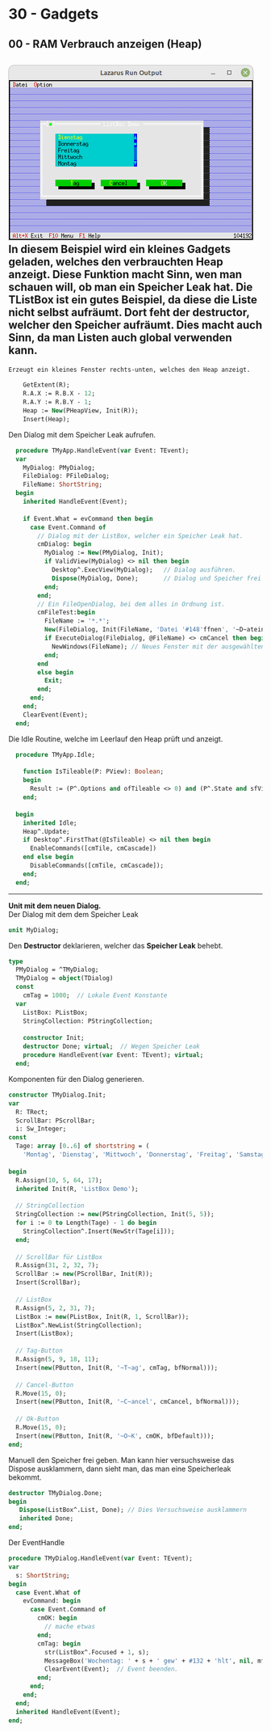 # 30 - Gadgets
## 00 - RAM Verbrauch anzeigen (Heap)

![image.png](image.png)
In diesem Beispiel wird ein kleines Gadgets geladen, welches den verbrauchten <b>Heap</b> anzeigt.
Diese Funktion macht Sinn, wen man schauen will, ob man ein Speicher Leak hat.
Die <b>TListBox</b> ist ein gutes Beispiel, da diese die Liste nicht selbst aufräumt.
Dort feht der <b>destructor</b>, welcher den Speicher aufräumt. Dies macht auch Sinn, da man Listen auch global verwenden kann.
---
    Erzeugt ein kleines Fenster rechts-unten, welches den Heap anzeigt.

```pascal
    GetExtent(R);
    R.A.X := R.B.X - 12;
    R.A.Y := R.B.Y - 1;
    Heap := New(PHeapView, Init(R));
    Insert(Heap); 
```

Den Dialog mit dem Speicher Leak aufrufen.

```pascal
  procedure TMyApp.HandleEvent(var Event: TEvent);
  var
    MyDialog: PMyDialog;
    FileDialog: PFileDialog;
    FileName: ShortString;
  begin
    inherited HandleEvent(Event);

    if Event.What = evCommand then begin
      case Event.Command of
        // Dialog mit der ListBox, welcher ein Speicher Leak hat.
        cmDialog: begin
          MyDialog := New(PMyDialog, Init);
          if ValidView(MyDialog) <> nil then begin
            Desktop^.ExecView(MyDialog);   // Dialog ausführen.
            Dispose(MyDialog, Done);       // Dialog und Speicher frei geben.
          end;
        end;
        // Ein FileOpenDialog, bei dem alles in Ordnung ist.
        cmFileTest:begin
          FileName := '*.*';
          New(FileDialog, Init(FileName, 'Datei '#148'ffnen', '~D~ateiname', fdOpenButton, 1));
          if ExecuteDialog(FileDialog, @FileName) <> cmCancel then begin
            NewWindows(FileName); // Neues Fenster mit der ausgewählten Datei.
          end;
        end
        else begin
          Exit;
        end;
      end;
    end;
    ClearEvent(Event);
  end;
```

Die Idle Routine, welche im Leerlauf den Heap prüft und anzeigt.

```pascal
  procedure TMyApp.Idle;

    function IsTileable(P: PView): Boolean;
    begin
      Result := (P^.Options and ofTileable <> 0) and (P^.State and sfVisible <> 0);
    end;

  begin
    inherited Idle;
    Heap^.Update;
    if Desktop^.FirstThat(@IsTileable) <> nil then begin
      EnableCommands([cmTile, cmCascade])
    end else begin
      DisableCommands([cmTile, cmCascade]);
    end;
  end;
```

---
<b>Unit mit dem neuen Dialog.</b>
<br>
Der Dialog mit dem dem Speicher Leak

```pascal
unit MyDialog;

```

Den <b>Destructor</b> deklarieren, welcher das <b>Speicher Leak</b> behebt.

```pascal
type
  PMyDialog = ^TMyDialog;
  TMyDialog = object(TDialog)
  const
    cmTag = 1000;  // Lokale Event Konstante
  var
    ListBox: PListBox;
    StringCollection: PStringCollection;

    constructor Init;
    destructor Done; virtual;  // Wegen Speicher Leak
    procedure HandleEvent(var Event: TEvent); virtual;
  end;

```

Komponenten für den Dialog generieren.

```pascal
constructor TMyDialog.Init;
var
  R: TRect;
  ScrollBar: PScrollBar;
  i: Sw_Integer;
const
  Tage: array [0..6] of shortstring = (
    'Montag', 'Dienstag', 'Mittwoch', 'Donnerstag', 'Freitag', 'Samstag', 'Sonntag');

begin
  R.Assign(10, 5, 64, 17);
  inherited Init(R, 'ListBox Demo');

  // StringCollection
  StringCollection := new(PStringCollection, Init(5, 5));
  for i := 0 to Length(Tage) - 1 do begin
    StringCollection^.Insert(NewStr(Tage[i]));
  end;

  // ScrollBar für ListBox
  R.Assign(31, 2, 32, 7);
  ScrollBar := new(PScrollBar, Init(R));
  Insert(ScrollBar);

  // ListBox
  R.Assign(5, 2, 31, 7);
  ListBox := new(PListBox, Init(R, 1, ScrollBar));
  ListBox^.NewList(StringCollection);
  Insert(ListBox);

  // Tag-Button
  R.Assign(5, 9, 18, 11);
  Insert(new(PButton, Init(R, '~T~ag', cmTag, bfNormal)));

  // Cancel-Button
  R.Move(15, 0);
  Insert(new(PButton, Init(R, '~C~ancel', cmCancel, bfNormal)));

  // Ok-Button
  R.Move(15, 0);
  Insert(new(PButton, Init(R, '~O~K', cmOK, bfDefault)));
end;

```

Manuell den Speicher frei geben.
Man kann hier versuchsweise das Dispose ausklammern, dann sieht man,
das man eine Speicherleak bekommt.

```pascal
destructor TMyDialog.Done;
begin
   Dispose(ListBox^.List, Done); // Dies Versuchsweise ausklammern
   inherited Done;
end;

```

Der EventHandle

```pascal
procedure TMyDialog.HandleEvent(var Event: TEvent);
var
  s: ShortString;
begin
  case Event.What of
    evCommand: begin
      case Event.Command of
        cmOK: begin
          // mache etwas
        end;
        cmTag: begin
          str(ListBox^.Focused + 1, s);
          MessageBox('Wochentag: ' + s + ' gew' + #132 + 'hlt', nil, mfOKButton);
          ClearEvent(Event);  // Event beenden.
        end;
      end;
    end;
  end;
  inherited HandleEvent(Event);
end;

```


